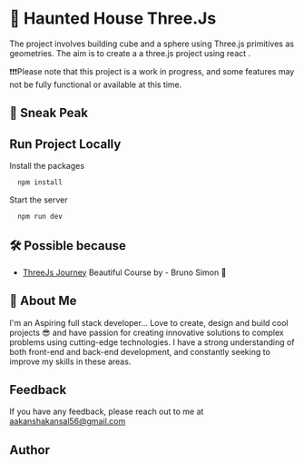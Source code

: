 
# 👻 Haunted House Three.Js

The project involves building cube and a sphere using Three.js primitives as geometries. The aim is to create a a three.js project using react .

❗️❗️❗️Please note that this project is a work in progress, and some features may not be fully functional or available at this time.
## 👀 Sneak Peak



## Run Project Locally
Install the packages

```bash
  npm install
```

Start the server

```bash
  npm run dev
```








## 🛠️ Possible because 

 - [ThreeJs Journey](https://threejs-journey.com/) Beautiful Course by - Bruno Simon 💯



## 🚀 About Me
I'm an Aspiring full stack developer...
Love to create, design and build cool projects 😎 and have passion for creating innovative solutions to complex problems using cutting-edge technologies. I have a strong understanding of both front-end and back-end development, and constantly seeking to improve my skills in these areas.


## Feedback

If you have any feedback, please reach out to me at aakanshakansal56@gmail.com


## Author

